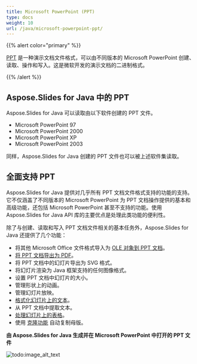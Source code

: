 ```yaml
---
title: Microsoft PowerPoint (PPT)
type: docs
weight: 10
url: /java/microsoft-powerpoint-ppt/
---
```


{{% alert color="primary" %}} 

[PPT](https://en.wikipedia.org/wiki/Microsoft_PowerPoint) 是一种演示文档文件格式，可以由不同版本的 Microsoft PowerPoint 创建、读取、操作和写入。这是微软开发的演示文档的二进制格式。

{{% /alert %}} 

## **Aspose.Slides for Java 中的 PPT**
Aspose.Slides for Java 可以读取由以下软件创建的 PPT 文件。

- Microsoft PowerPoint 97
- Microsoft PowerPoint 2000
- Microsoft PowerPoint XP
- Microsoft PowerPoint 2003

同样，Aspose.Slides for Java 创建的 PPT 文件也可以被上述软件集读取。

## **全面支持 PPT**
Aspose.Slides for Java 提供对几乎所有 PPT 文档文件格式支持的功能的支持。它不仅涵盖了不同版本的 Microsoft PowerPoint 为 PPT 文档操作提供的基本和高级功能，还包括 Microsoft PowerPoint 甚至不支持的功能。使用 Aspose.Slides for Java API 库的主要优点是处理此类功能的便利性。

除了与创建、读取和写入 PPT 文档文件相关的基本任务外，Aspose.Slides for Java 还提供了几个功能：

- 将其他 Microsoft Office 文件格式导入为 [OLE 对象到 PPT 文档]()。
- [将 PPT 文档导出为 PDF](/slides/java/convert-powerpoint-ppt-and-pptx-to-pdf/)。 
- 将 PPT 文档中的幻灯片导出为 SVG 格式。
- 将幻灯片渲染为 Java 框架支持的任何图像格式。
- 设置 PPT 文档中幻灯片的大小。
- 管理形状上的动画。
- 管理幻灯片放映。
- [格式化幻灯片上的文本]()。
- 从 PPT 文档中提取文本。
- [处理幻灯片上的表格]()。
- 使用 [克隆功能]() 自动复制母版。

**由 Aspose.Slides for Java 生成并在 Microsoft PowerPoint 中打开的 PPT 文件** 

![todo:image_alt_text](microsoft-powerpoint-ppt_1.png)